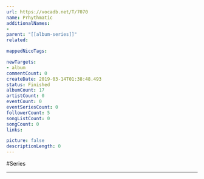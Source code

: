 ```yaml
---
url: https://vocadb.net/T/7070
name: Prhythmatic
additionalNames: 
- 
parent: "[[album-series]]"
related:

mappedNicoTags:

newTargets:
- album
commentCount: 0
createDate: 2019-03-14T01:38:48.493
status: Finished
albumCount: 17
artistCount: 0
eventCount: 0
eventSeriesCount: 0
followerCount: 5
songListCount: 0
songCount: 0
links: 

picture: false
descriptionLength: 0
---
```


#Series



---

